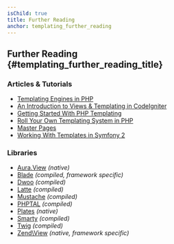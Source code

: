 ```yaml
---
isChild: true
title: Further Reading
anchor: templating_further_reading
---
```


## Further Reading {#templating_further_reading_title}

### Articles & Tutorials

- [Templating Engines in PHP](http://fabien.potencier.org/article/34/templating-engines-in-php)
- [An Introduction to Views & Templating in CodeIgniter](http://code.tutsplus.com/tutorials/an-introduction-to-views-templating-in-codeigniter--net-25648)
- [Getting Started With PHP Templating](http://www.smashingmagazine.com/2011/10/17/getting-started-with-php-templating/)
- [Roll Your Own Templating System in PHP](http://code.tutsplus.com/tutorials/roll-your-own-templating-system-in-php--net-16596)
- [Master Pages](https://laracasts.com/series/laravel-from-scratch/episodes/7)
- [Working With Templates in Symfony 2](http://code.tutsplus.com/tutorials/working-with-templates-in-symfony-2--cms-21172)

### Libraries

- [Aura.View](https://github.com/auraphp/Aura.View) *(native)*
- [Blade](http://laravel.com/docs/templates) *(compiled, framework specific)*
- [Dwoo](http://dwoo.org/) *(compiled)*
- [Latte](https://github.com/nette/latte) *(compiled)*
- [Mustache](https://github.com/bobthecow/mustache.php) *(compiled)*
- [PHPTAL](http://phptal.org/) *(compiled)*
- [Plates](http://platesphp.com/) *(native)*
- [Smarty](http://www.smarty.net/) *(compiled)*
- [Twig](http://twig.sensiolabs.org/) *(compiled)*
- [Zend\View](http://framework.zend.com/manual/2.3/en/modules/zend.view.quick-start.html) *(native, framework specific)*
